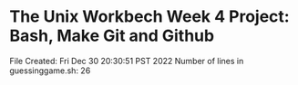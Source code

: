 # The Unix Workbech Week 4 Project: Bash, Make Git and Github
File Created: Fri Dec 30 20:30:51 PST 2022
Number of lines in guessinggame.sh: 26
